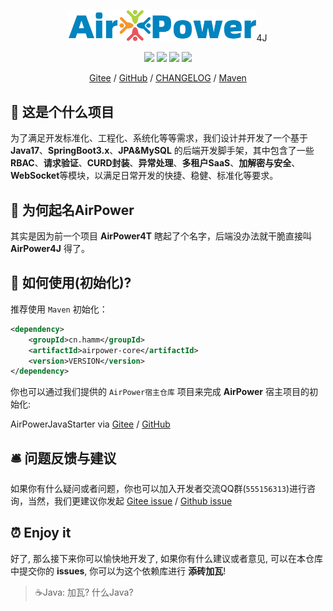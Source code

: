 <p align="center">
  <!--suppress HtmlRequiredAltAttribute -->
<img width="300" src="docs/img/airpower.svg"/>4J
</p>

<p align="center">
  <img src="https://svg.hamm.cn?key=Lang&value=Java17&bg=green"/>
  <img src="https://svg.hamm.cn?key=Base&value=SpringBoot3"/>
  <img src="https://svg.hamm.cn?key=ORM&value=JPA"/>
  <img src="https://svg.hamm.cn?key=DB&value=MySQL"/>
</p>

<p align="center">
<a href="https://gitee.com/air-power/AirPower4J">Gitee</a> / <a href="https://github.com/HammCn/AirPower4J">GitHub</a> / <a href="./CHANGELOG.md">CHANGELOG</a> / <a href="https://central.sonatype.com/namespace/cn.hamm">Maven</a>
</p>

## 📖 这是个什么项目

为了满足开发标准化、工程化、系统化等等需求，我们设计并开发了一个基于 **Java17**、**SpringBoot3.x**、**JPA&MySQL** 的后端开发脚手架，其中包含了一些 **RBAC**、**请求验证**、**CURD封装**、**异常处理**、**多租户SaaS**、**加解密与安全**、**WebSocket**等模块，以满足日常开发的快捷、稳健、标准化等要求。

## 🎈 为何起名**AirPower**

其实是因为前一个项目 **AirPower4T** 瞎起了个名字，后端没办法就干脆直接叫 **AirPower4J** 得了。

## 🔑 如何使用(初始化)?

推荐使用 `Maven` 初始化：

```xml
<dependency>
    <groupId>cn.hamm</groupId>
    <artifactId>airpower-core</artifactId>
    <version>VERSION</version> 
</dependency>
```

你也可以通过我们提供的 ```AirPower宿主仓库``` 项目来完成 **AirPower** 宿主项目的初始化:

AirPowerJavaStarter via [Gitee](https://gitee.com/air-power/AirPowerJavaStarter/blob/main/README.md) / [GitHub](https://github.com/HammCn/AirPowerJavaStarter/blob/main/README.md)

## 🛎 问题反馈与建议

如果你有什么疑问或者问题，你也可以加入开发者交流QQ群(```555156313```)进行咨询，当然，我们更建议你发起 [Gitee issue](https://gitee.com/air-power/AirPower4J/issues/new) / [Github issue](https://github.com/HammCn/AirPower4J/issues/new)

## ⏰ Enjoy it

好了, 那么接下来你可以愉快地开发了, 如果你有什么建议或者意见, 可以在本仓库中提交你的 **issues**, 你可以为这个依赖库进行
**添砖加瓦**!

> ☕️Java: 加瓦? 什么Java?
